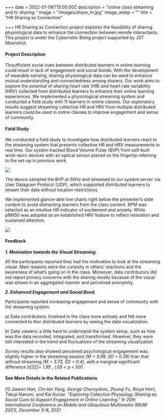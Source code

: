 +++
date = 2022-01-06T15:00:00Z
description = "online class streaming and hr sharing "
image = "/images/share_hr.jpg"
image_webp = ""
title = "HR Sharing as Connection"

+++
HR Sharing as Connection project explores the feasibility of sharing physiological data to enhance the connection between remote interactants. This project is under the Cybernetic Being project supported by JST Moonshot.

#### Project Description

TInsufficient social cues between distributed learners in online learning could result in lack of engagement and social bonds. With the development of wearable sensing, sharing physiological data can be used to enhance mutual understanding and connectedness among sharers. Our work aims to explore the potential of sharing heart rate (HR) and heart rate variability (HRV) collected from distributed learners to enhance their online learning experiences. We implemented a physiological streaming system and conducted a field study with 11 learners in online classes.  Our exploratory results suggest streaming collective HR and HRV from multiple distributed learners could be used in online classes to improve engagement and sense of community.

#### Field Study

We conducted a field study to investigate how distributed learners react to the streaming system that presents collective HR and HRV measurements in real time. Our system tracked Blood Volume Pulse (BVP) from self-built wrist-worn devices with an optical sensor placed on the fingertip referring to the set-up in previous work.

![](/images/device.jpg)

The device sampled the BVP at 50Hz and streamed to our system server via User Datagram Protocol (UDP), which supported distributed learners to stream their data without location restrictions.

We implemented glance-able line charts right below the presenter’s slide content  to avoid distracting learners from the class content. BPM was selected as an intuitive HR indicator of excitement and anxiety. While pNN50 was adopted as an established HRV feature to reflect relaxation and sustained attention.

![](/images/streaming_visual.jpg)

#### Feedback

**_1. Motivation towards the Visual Streaming._**

All the participants reported they had the motivation to look at the streaming visual. Main reasons were the curiosity in others' reactions and the awareness of what’s going on in the class. Moreover, data contributors did not report privacy concerns with the sharing mostly because of the visual was shown in an aggregated manner and perceived anonymity.

**_2. Enhanced Engagement and Social Bond._**

Participants reported increasing engagement and sense of community with the streaming system.

a) Data contributors: Involved in the class more actively and felt more connected to ther distributed learners by seeing the data visualization.

b) Data viewers: a little hard to understand the system setup, such as how was the data recorded, integrated, and transformed. However, they were still interested in the trend and fluctuations of the streaming visualization

Survey results also showed perceived psychological engagement was slightly higher in the streaming session _(M = 3.99, SD = 0.38)_ than that without streaming _(M = 3.73, SD = 0.4)_, with a marginal significant difference _(t\[32\]= 1.95 , (.05 < p <.10))_.

#### See More Details in the Related Publications

_\[1\]_ _Jiawen Han, Chi-lan Yang, George Chernyshov, Zhuoqi Fu, Reiya Horii, Takuji Narumi, and Kai Kunze. "Exploring Collective Physiology Sharing as Social Cues to Support Engagement in Online Learning." In 20th International Conference on Mobile and Ubiquitous Multimedia (MUM 2021), December 5–8, 2021_